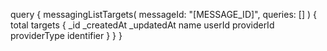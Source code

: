 query {
    messagingListTargets(
        messageId: "[MESSAGE_ID]",
        queries: []
    ) {
        total
        targets {
            _id
            _createdAt
            _updatedAt
            name
            userId
            providerId
            providerType
            identifier
        }
    }
}
